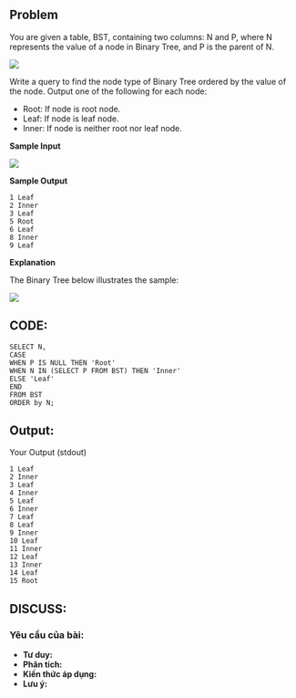 ## Problem

You are given a table, BST, containing two columns: N and P, where N represents the value of a node in Binary Tree, and P is the parent of N.

![](https://s3.amazonaws.com/hr-challenge-images/12888/1443818507-5095ab9853-1.png)

Write a query to find the node type of Binary Tree ordered by the value of the node. Output one of the following for each node:

* Root: If node is root node.
* Leaf: If node is leaf node.
* Inner: If node is neither root nor leaf node.

**Sample Input**

![](https://s3.amazonaws.com/hr-challenge-images/12888/1443818467-30644673f6-2.png)

**Sample Output**

    1 Leaf
    2 Inner
    3 Leaf
    5 Root
    6 Leaf
    8 Inner
    9 Leaf
    
**Explanation**

The Binary Tree below illustrates the sample:

![](https://s3.amazonaws.com/hr-challenge-images/12888/1443773633-f9e6fd314e-simply_sql_bst.png)
    
## CODE:

    SELECT N,
    CASE
    WHEN P IS NULL THEN 'Root'
    WHEN N IN (SELECT P FROM BST) THEN 'Inner'
    ELSE 'Leaf'
    END
    FROM BST
    ORDER by N;
    
## Output:
Your Output (stdout)

    1 Leaf 
    2 Inner 
    3 Leaf 
    4 Inner 
    5 Leaf 
    6 Inner 
    7 Leaf 
    8 Leaf 
    9 Inner 
    10 Leaf 
    11 Inner 
    12 Leaf 
    13 Inner 
    14 Leaf 
    15 Root 

## DISCUSS:
### Yêu cầu của bài: 
- **Tư duy:** 
- **Phân tích:**
- **Kiến thức áp dụng:**
- **Lưu ý:**

